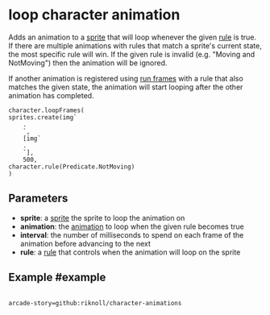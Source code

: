 # loop character animation

Adds an animation to a [sprite](/types/sprite) that will loop whenever the given [rule](./rule) is true.
If there are multiple animations with rules that match a sprite's current state, the most specific rule will win.
If the given rule is invalid (e.g. "Moving and NotMoving") then the animation will be ignored.

If another animation is registered using [run frames](./run-character-animation) with a rule that also matches the given state,
the animation will start looping after the other animation has completed.

```sig
character.loopFrames(
sprites.create(img`
    .
    `,
    [img`
    .
    `],
    500,
character.rule(Predicate.NotMoving)
)
```

## Parameters

* **sprite**: a [sprite](/types/sprite) the sprite to loop the animation on
* **animation**: the [animation]() to loop when the given rule becomes true
* **interval**: the number of milliseconds to spend on each frame of the animation before advancing to the next
* **rule**: a [rule](./rule) that controls when the animation will loop on the sprite

## Example #example


```blocks

```

```package
arcade-story=github:riknoll/character-animations
```